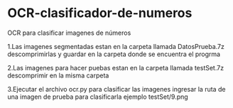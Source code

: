 # OCR-clasificador-de-numeros
OCR  para clasificar imagenes de números

1.Las imagenes segmentadas estan en la carpeta llamada DatosPrueba.7z descomprimirlas y guardar en la carpeta donde se encuentra el progrma

2.Las imagenes para hacer puebas estan en la carpeta llamada testSet.7z descomprimir en la misma carpeta

3.Ejecutar el archivo ocr.py para clasificar las imagenes ingresar la ruta de una imagen de prueba para clasificarla ejemplo testSet/9.png 
